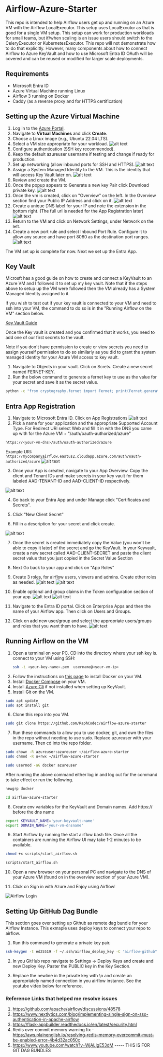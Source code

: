 # Airflow-Azure-Starter
This repo is intended to help Airflow users get up and running on an Azure VM with the Airflow LocalExecutor.  This setup uses LocalExcutor as that is good for a single VM setup.  This setup can work for production workloads for small teams, but if/when scaling is an issue users should switch to the CeleryExecutor or KubernetesExecutor.  This repo will not demonstrate how to do that explicitly. However, many components about how to connect Airflow to Azure KeyVault and how to use Microsoft Entra ID OAuth will be covered and can be reused or modified for larger scale deployments.

## Requirements
- Microsoft Entra ID
- Azure Virtual Machine running Linux
- Airflow 3 running on Docker
- Caddy (as a reverse proxy and for HTTPS certification)

## Setting up the Azure Virtual Machine
1. Log in to the [Azure Portal](https://portal.azure.com/).
2. Navigate to **Virtual Machines** and click **Create**.
3. Choose a Linux image (e.g., Ubuntu 22.04 LTS).
4. Select a VM size appropriate for your workload.
![alt text](images/create_vm_1.jpg)
5. Configure authentication (SSH key recommended).
6. Keep the default azureuser username if testing and change if ready for production.
7. Set up networking (allow inbound ports for SSH and HTTPS).
![alt text](images/create_vm_2.jpg)
8. Assign a System Managed Identity to the VM.  This is the identity that will access Key Vault later on.
![alt text](images/create_vm_3.jpg)
9. Review and create the VM.
10. Once the popup appears to Generate a new key Pair click Download private key.
![alt text](images/image.jpg)
11. Once the vm is created, click on "Overview" on the left.  In the Overview section find your Public IP Address and click on it.
![alt text](images/vm_public_ip_1.jpg)
12. Create a unique DNS label for your IP and note the extension in the bottom right. (The full url is needed for the App Registration later)
![alt text](images/vm_public_ip_2.jpg)
13. Return to the VM and click on Network Settings, under Network on the left.
14. Create a new port rule and select Inbound Port Rule.  Configure it to allow any source and have port 8080 as the destination port ranges.
![alt text](images/vm_network_inbound_rule.jpg)

The VM set up is complete for now. Next we set up the Entra App.


## Key Vault
Microsft has a good guide on how to create and connect a KeyVault to an Azure VM and I followed it to set up my key vault. Note that if the steps above to setup up the VM were followed then the VM already has a System Managed Identity assigned to it.

If you wish to test out if your key vault is connected to your VM and need to ssh into your VM, the command to do so is in the "Running Airflow on the VM" section below.

[Key Vault Guide](https://learn.microsoft.com/en-us/entra/identity/managed-identities-azure-resources/tutorial-linux-managed-identities-vm-access?pivots=identity-linux-mi-vm-access-key-vault)

Once the Key vault is created and you confirmed that it works, you need to add one of our first secrets to the vault.

Note if you don't have permission to create or view secrets you need to assign yourself permission to do so similarly as you did to grant the system managed identity for your Azure VM access to key vault.

1. Navigate to Objects in your vault. Click on Screts. Create a new secret named FERNET-KEY.
2. Run the below command to generate a fernet key to use as the value for your secret and save it as the secret value.
```bash
python -c "from cryptography.fernet import Fernet; print(Fernet.generate_key().decode())"
```


## Entra App Registration

1. Navigate to Microsoft Entra ID.  Click on App Registrations
![alt text](images/app_registration_1.jpg)
2. Pick a name for your application and the appropriate Supported Account Type.  For Redirect URI select Web and fill it in with the DNS you came up with for the Azure VM + "/auth/oauth-authorized/azure"
```bash
https://<your-vm-dns>/auth/oauth-authorized/azure
```
Example URI:
`https://mycompanyairflow.eastus2.cloudapp.azure.com/auth/oauth-authorized/azure`
![alt text](images/app_registration_2.jpg)

3. Once your App is created, navigate to your App Overview.  Copy the client and Tenant IDs and make secrets in your key vault for them labeled AAD-TENANT-ID and AAD-CLIENT-ID respectively.

![alt text](images/app_ids.jpg)

4. Go back to your Entra App and under Manage click "Certificates and Secrets".

5. Click "New Client Secret"

6. Fill in a description for your secret and click create.

![alt text](images/client_secret.jpg)

7. Once the secret is created immediately copy the Value (you won't be able to copy it later) of the secret and go the KeyVault. In your Keyvault, create a new secret called AAD-CLIENT-SECRET and paste the client secret value that you just copied in the Secret Value Section

8. Next Go back to your app and click on "App Roles"

9. Create 3 roles, for airflow users, viewers and admins.  Create other roles as needed. 
![alt text](images/airflow_roles.jpg)
![alt text](images/airflow_prod_role.jpg)

10. Enable optional and group claims in the Token configuration section of your app.
![alt text](images/optional_claims.jpg)
![alt text](images/group_claims.jpg)

11. Navigate to the Entra ID portal. Click on Enterprise Apps and then the name of your Airflow app.  Then click on Users and Groups.

12. Click on add new user/group and select the appropriate users/groups and roles that you want them to have.
![alt text](images/assign_roles.jpg)

## Running Airflow on the VM

1. Open a terminal on your PC. CD into the directory where your ssh key is. connect to your VM using SSH:
    ```sh
    ssh -i <your-key-name>.pem  username@<your-vm-ip>
    ```
2. Follow the instructions on [this page](https://docs.docker.com/engine/install/ubuntu/) to install Docker on your VM.  
3. Install [Docker Compose](https://docs.docker.com/compose/install/) on your VM.
4. Install [Azure Cli](https://learn.microsoft.com/en-us/cli/azure/install-azure-cli-linux?view=azure-cli-latest&pivots=apt) if not installed when setting up KeyVault.
5. Install Git on the VM.
```bash
sudo apt update
sudo apt install git
```
6. Clone this repo into you VM.
```bash
sudo git clone https://github.com/RaphCodec/airflow-azure-starter
```

7. Run these commands to allow you to use docker, git, and own the files in the repo without needing to use sudo. Replace azureuser with your username. Then cd into the repo folder.

```bash
sudo chown -R azureuser:azureuser ~/airflow-azure-starter
sudo chmod -R u+rwx ~/airflow-azure-starter
```

```bash
sudo usermod -aG docker azureuser
```

After running the above command either log in and log out for the command to take effect or run the following.

```bash
newgrp docker
```

```bash
cd airflow-azure-starter
```

8. Create env variables for the KeyVault and Domain names. Add https:// before the dns name
```bash
export KEYVAULT_NAME='your-keyvault-name'
export DOMAIN_NAME='your-vm-dnsname'
```

9. Start Airflow by running the start airflow bash file. Once all the containers are running the Airflow UI may take 1-2 minutes to be available.
``` bash
chmod +x scripts/start_airflow.sh
```
``` bash
scripts/start_airflow.sh
```

10. Open a new browser on your personal PC and navigate to the DNS of your Azure VM (found on in the overview section of your Azure VM).  

11. Click on Sign in with Azure and Enjoy using Airflow!

![Airflow Login](images/airflow_login.jpg)


## Setting Up GitHub Dag Bundle
This section goes over setting up Github as remote dag bundle for your Airflow Instance.
This exmaple uses deploy keys to connect your repo to airflow.

1. Run this command to generate a private key pair.
```bash
ssh-keygen -t ed25519 -f ~/.ssh/airflow_deploy_key -C "airflow-github" -N ""
```
2. In you GitHub repo navigate to Settings -> Deploy Keys and create and new Deploy Key.  Paster the PUBLIC key in the Key Section.

3. Replace the newline in the private key with \n and create an appropriately named connection in you airflow instance.
See the youtube video below for reference.


### Reference Links that helped me resolve issues
1. https://github.com/apache/airflow/discussions/48578
2. https://www.nextlytics.com/blog/implementing-single-sign-on-sso-authentication-in-apache-airflow
3. https://flask-appbuilder.readthedocs.io/en/latest/security.html
4. Redis over commit memory warning fix - https://aws.plainenglish.io/resolving-redis-memory-overcommit-must-be-enabled-error-4b4d32ac050c
5. https://www.youtube.com/watch?v=WjALlgE53dM ----- THIS IS FOR GIT DAG BUNDLES